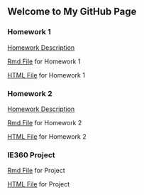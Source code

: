 ## Welcome to My GitHub Page


### Homework 1
[Homework Description](/HW1/IE360_Spring22_HW1.pdf)

[Rmd File](/HW1/Fatih1.Rmd) for Homework 1

[HTML File](/HW1/Fatih1.html) for Homework 1

### Homework 2
[Homework Description](/HW2/IE360_Spring22_HW2.pdf)

[Rmd File](/HW2/hw2_fatih.Rmd) for Homework 2

[HTML File](/HW2/hw2_fatih.html) for Homework 2


### IE360 Project

[Rmd File](/Project/RMDFile.Rmd) for Project

[HTML File](/Project/RMDFile.html) for Project
